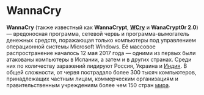 # WannaCry

**WannaCry** (также известный как **WannaCrypt**, [**WCry**](https://tsn.ua/nauka_it/vsesvitnya-kiberataka-virus-ohopiv-kom-yuteri-z-windows-yaki-ne-onovilisya-zmi-928600.html)
и **WanaCrypt0r 2.0**) — вредоносная программа, сетевой червь и программа-вымогатель денежных средств, поражающая только
компьютеры под управлением операционной системы Microsoft Windows. Её массовое распространение началось 12 мая 2017 года — 
одними из первых были атакованы компьютеры в Испании, а затем и в других странах. Среди них по количеству заражений
лидируют Россия, Украина и [Индия](https://securelist.com/blog/incidents/78351/wannacry-ransomware-used-in-widespread-attacks-all-over-the-world/).
В общей сложности, от червя пострадало более 300 тысяч компьютеров, принадлежащих частным лицам, коммерческим
организациям и правительственным учреждениям более чем 150 стран [мира](http://www.interfax.ru/world/562248).